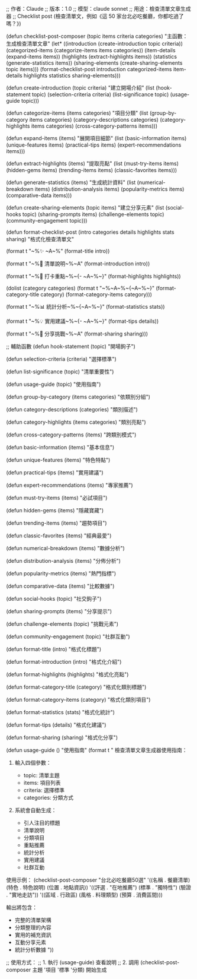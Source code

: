 ;; 作者：Claude
;; 版本：1.0
;; 模型：claude sonnet
;; 用途：檢查清單文章生成器
;; Checklist post (檢查清單文，例如《這 50 家台北必吃餐廳，你都吃過了嗎？》)

(defun checklist-post-composer (topic items criteria categories)
  "主函數：生成檢查清單文章"
  (let* ((introduction (create-introduction topic criteria))
         (categorized-items (categorize-items items categories))
         (item-details (expand-items items))
         (highlights (extract-highlights items))
         (statistics (generate-statistics items))
         (sharing-elements (create-sharing-elements topic items)))
    (format-checklist-post introduction categorized-items item-details 
                          highlights statistics sharing-elements)))

(defun create-introduction (topic criteria)
  "建立開場介紹"
  (list
   (hook-statement topic)
   (selection-criteria criteria)
   (list-significance topic)
   (usage-guide topic)))

(defun categorize-items (items categories)
  "項目分類"
  (list
   (group-by-category items categories)
   (category-descriptions categories)
   (category-highlights items categories)
   (cross-category-patterns items)))

(defun expand-items (items)
  "展開項目細節"
  (list
   (basic-information items)
   (unique-features items)
   (practical-tips items)
   (expert-recommendations items)))

(defun extract-highlights (items)
  "提取亮點"
  (list
   (must-try-items items)
   (hidden-gems items)
   (trending-items items)
   (classic-favorites items)))

(defun generate-statistics (items)
  "生成統計資料"
  (list
   (numerical-breakdown items)
   (distribution-analysis items)
   (popularity-metrics items)
   (comparative-data items)))

(defun create-sharing-elements (topic items)
  "建立分享元素"
  (list
   (social-hooks topic)
   (sharing-prompts items)
   (challenge-elements topic)
   (community-engagement topic)))

(defun format-checklist-post 
    (intro categories details highlights stats sharing)
  "格式化檢查清單文"
  
  (format t "~%✨ ~A~%" 
          (format-title intro))
  
  (format t "~%📝 清單說明~%~A" 
          (format-introduction intro))
  
  (format t "~%🎯 打卡重點~%~{- ~A~%~}" 
          (format-highlights highlights))
  
  (dolist (category categories)
    (format t "~%~A~%~{~A~%~}" 
            (format-category-title category)
            (format-category-items category)))
  
  (format t "~%📊 統計分析~%~{~A~%~}" 
          (format-statistics stats))
  
  (format t "~%💡 實用建議~%~{- ~A~%~}" 
          (format-tips details))
  
  (format t "~%🤝 分享挑戰~%~A" 
          (format-sharing sharing)))

;; 輔助函數
(defun hook-statement (topic)
  "開場鉤子")

(defun selection-criteria (criteria)
  "選擇標準")

(defun list-significance (topic)
  "清單重要性")

(defun usage-guide (topic)
  "使用指南")

(defun group-by-category (items categories)
  "依類別分組")

(defun category-descriptions (categories)
  "類別描述")

(defun category-highlights (items categories)
  "類別亮點")

(defun cross-category-patterns (items)
  "跨類別模式")

(defun basic-information (items)
  "基本信息")

(defun unique-features (items)
  "特色特點")

(defun practical-tips (items)
  "實用建議")

(defun expert-recommendations (items)
  "專家推薦")

(defun must-try-items (items)
  "必試項目")

(defun hidden-gems (items)
  "隱藏寶藏")

(defun trending-items (items)
  "趨勢項目")

(defun classic-favorites (items)
  "經典最愛")

(defun numerical-breakdown (items)
  "數據分析")

(defun distribution-analysis (items)
  "分佈分析")

(defun popularity-metrics (items)
  "熱門指標")

(defun comparative-data (items)
  "比較數據")

(defun social-hooks (topic)
  "社交鉤子")

(defun sharing-prompts (items)
  "分享提示")

(defun challenge-elements (topic)
  "挑戰元素")

(defun community-engagement (topic)
  "社群互動")

(defun format-title (intro)
  "格式化標題")

(defun format-introduction (intro)
  "格式化介紹")

(defun format-highlights (highlights)
  "格式化亮點")

(defun format-category-title (category)
  "格式化類別標題")

(defun format-category-items (category)
  "格式化類別項目")

(defun format-statistics (stats)
  "格式化統計")

(defun format-tips (details)
  "格式化建議")

(defun format-sharing (sharing)
  "格式化分享")

(defun usage-guide ()
  "使用指南"
  (format t "
檢查清單文章生成器使用指南：

1. 輸入四個參數：
   - topic: 清單主題
   - items: 項目列表
   - criteria: 選擇標準
   - categories: 分類方式

2. 系統會自動生成：
   - 引人注目的標題
   - 清單說明
   - 分類項目
   - 重點推薦
   - 統計分析
   - 實用建議
   - 社群互動

使用示例：
(checklist-post-composer 
  \"台北必吃餐廳50選\"
  '((名稱 . 餐廳清單)
    (特色 . 特色說明)
    (位置 . 地點資訊))
  '((評選 . \"在地推薦\")
    (標準 . \"獨特性\")
    (驗證 . \"實地走訪\"))
  '((區域 . 行政區)
    (風格 . 料理類型)
    (預算 . 消費區間)))

輸出將包含：
- 完整的清單架構
- 分類整理的內容
- 實用的補充資訊
- 互動分享元素
- 統計分析數據
"))

;; 使用方式：
;; 1. 執行 (usage-guide) 查看說明
;; 2. 調用 (checklist-post-composer 主題 '項目 '標準 '分類) 開始生成